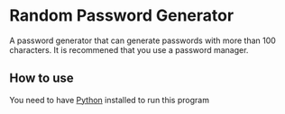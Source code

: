# Random Password Generator

A password generator that can generate passwords with more than 100 characters. It is recommened that you use a password manager.

## How to use
You need to have [Python](https://www.python.org/downloads) installed to run this program